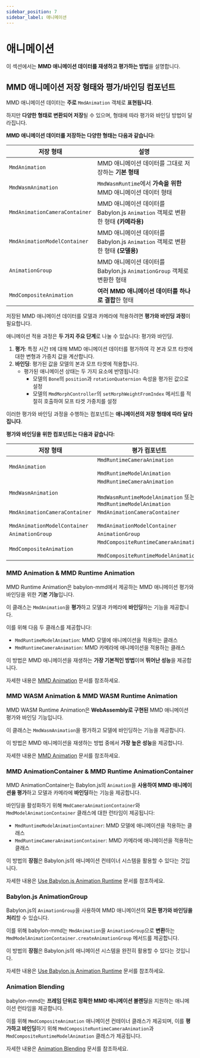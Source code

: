```yaml
---
sidebar_position: 7
sidebar_label: 애니메이션
---
```


# 애니메이션

이 섹션에서는 **MMD 애니메이션 데이터를 재생하고 평가하는 방법**을 설명합니다.

## **MMD 애니메이션 저장 형태와 평가/바인딩 컴포넌트**

MMD 애니메이션 데이터는 **주로** `MmdAnimation` 객체로 **표현됩니다**.

하지만 **다양한 형태로 변환되어 저장**될 수 있으며, 형태에 따라 평가와 바인딩 방법이 달라집니다.

**MMD 애니메이션 데이터를 저장하는 다양한 형태는 다음과 같습니다:**

| 저장 형태 | 설명 |
|---|---|
| `MmdAnimation` | MMD 애니메이션 데이터를 그대로 저장하는 **기본 형태** |
| `MmdWasmAnimation` | `MmdWasmRuntime`에서 **가속을 위한** MMD 애니메이션 데이터 형태 |
| `MmdAnimationCameraContainer` | MMD 애니메이션 데이터를 Babylon.js `Animation` 객체로 변환한 형태 **(카메라용)** |
| `MmdAnimationModelContainer` | MMD 애니메이션 데이터를 Babylon.js `Animation` 객체로 변환한 형태 **(모델용)** |
| `AnimationGroup` | MMD 애니메이션 데이터를 Babylon.js `AnimationGroup` 객체로 변환한 형태 |
| `MmdCompositeAnimation` | **여러 MMD 애니메이션 데이터를 하나로 결합**한 형태 |

저장된 MMD 애니메이션 데이터를 모델과 카메라에 적용하려면 **평가와 바인딩 과정**이 필요합니다.

애니메이션 적용 과정은 **두 가지 주요 단계**로 나눌 수 있습니다: 평가와 바인딩.
1. **평가**: 특정 시간 t에 대해 MMD 애니메이션 데이터를 평가하여 각 본과 모프 타겟에 대한 변형과 가중치 값을 계산합니다.
2. **바인딩**: 평가된 값을 모델의 본과 모프 타겟에 적용합니다.
   - 평가된 애니메이션 상태는 두 가지 요소에 반영됩니다:
     - 모델의 `Bone`의 `position`과 `rotationQuaternion` 속성을 평가된 값으로 설정
     - 모델의 `MmdMorphController`의 `setMorphWeightFromIndex` 메서드를 적절히 호출하여 모프 타겟 가중치를 설정

이러한 평가와 바인딩 과정을 수행하는 컴포넌트는 **애니메이션의 저장 형태에 따라 달라집니다**.

**평가와 바인딩을 위한 컴포넌트는 다음과 같습니다:**

| 저장 형태 | 평가 컴포넌트 | 바인딩 컴포넌트 |
|---|---|---|
| `MmdAnimation` | `MmdRuntimeCameraAnimation` <br/><br/> `MmdRuntimeModelAnimation` | `MmdRuntimeCameraAnimation` <br/><br/> `MmdRuntimeModelAnimation` |
| `MmdWasmAnimation` | `MmdRuntimeCameraAnimation` <br/><br/> `MmdWasmRuntimeModelAnimation` 또는 `MmdRuntimeModelAnimation` | `MmdRuntimeCameraAnimation` <br/><br/> `MmdWasmRuntimeModelAnimation` 또는 `MmdRuntimeModelAnimation` |
| `MmdAnimationCameraContainer` <br/><br/> `MmdAnimationModelContainer` | `MmdAnimationCameraContainer` <br/><br/> `MmdAnimationModelContainer` | `MmdRuntimeCameraAnimationContainer` <br/><br/> `MmdRuntimeModelAnimationContainer` |
| `AnimationGroup` | `AnimationGroup` | `AnimationGroup` |
| `MmdCompositeAnimation` | `MmdCompositeRuntimeCameraAnimation` <br/><br/> `MmdCompositeRuntimeModelAnimation` | `MmdCompositeRuntimeCameraAnimation` <br/><br/> `MmdCompositeRuntimeModelAnimation` |

### MMD Animation & MMD Runtime Animation

MMD Runtime Animation은 babylon-mmd에서 제공하는 MMD 애니메이션 평가와 바인딩을 위한 **기본 기능**입니다.

이 클래스는 `MmdAnimation`을 **평가**하고 모델과 카메라에 **바인딩**하는 기능을 제공합니다.

이를 위해 다음 두 클래스를 제공합니다:
- `MmdRuntimeModelAnimation`: MMD 모델에 애니메이션을 적용하는 클래스
- `MmdRuntimeCameraAnimation`: MMD 카메라에 애니메이션을 적용하는 클래스

이 방법은 MMD 애니메이션을 재생하는 **가장 기본적인 방법**이며 **뛰어난 성능**을 제공합니다.

자세한 내용은 [MMD Animation](./mmd-animation) 문서를 참조하세요.

### MMD WASM Animation & MMD WASM Runtime Animation

MMD WASM Runtime Animation은 **WebAssembly로 구현된** MMD 애니메이션 평가와 바인딩 기능입니다.

이 클래스는 `MmdWasmAnimation`을 평가하고 모델에 바인딩하는 기능을 제공합니다.

이 방법은 MMD 애니메이션을 재생하는 방법 중에서 **가장 높은 성능**을 제공합니다.

자세한 내용은 [MMD Animation](./mmd-animation) 문서를 참조하세요.

### MMD AnimationContainer & MMD Runtime AnimationContainer

MMD AnimationContainer는 Babylon.js의 `Animation`을 **사용하여 MMD 애니메이션을 평가**하고 모델과 카메라에 **바인딩**하는 기능을 제공합니다.

바인딩을 활성화하기 위해 `MmdCameraAnimationContainer`와 `MmdModelAnimationContainer` 클래스에 대한 런타임이 제공됩니다:
- `MmdRuntimeModelAnimationContainer`: MMD 모델에 애니메이션을 적용하는 클래스
- `MmdRuntimeCameraAnimationContainer`: MMD 카메라에 애니메이션을 적용하는 클래스

이 방법의 **장점**은 Babylon.js의 애니메이션 컨테이너 시스템을 활용할 수 있다는 것입니다.

자세한 내용은 [Use Babylon.js Animation Runtime](./use-babylonjs-animation-runtime) 문서를 참조하세요.

### Babylon.js AnimationGroup

Babylon.js의 `AnimationGroup`을 사용하여 MMD 애니메이션의 **모든 평가와 바인딩을 처리**할 수 있습니다.

이를 위해 babylon-mmd는 `MmdAnimation`을 `AnimationGroup`으로 **변환**하는 `MmdModelAnimationContainer.createAnimationGroup` 메서드를 제공합니다.

이 방법의 **장점**은 Babylon.js의 애니메이션 시스템을 완전히 활용할 수 있다는 것입니다.

자세한 내용은 [Use Babylon.js Animation Runtime](./use-babylonjs-animation-runtime) 문서를 참조하세요.

### Animation Blending

babylon-mmd는 **프레임 단위로 정확한 MMD 애니메이션 블렌딩**을 지원하는 애니메이션 런타임을 제공합니다.

이를 위해 `MmdCompositeAnimation` 애니메이션 컨테이너 클래스가 제공되며, 이를 **평가하고 바인딩**하기 위해 `MmdCompositeRuntimeCameraAnimation`과 `MmdCompositeRuntimeModelAnimation` 클래스가 제공됩니다.

자세한 내용은 [Animation Blending](./animation-blending) 문서를 참조하세요.
